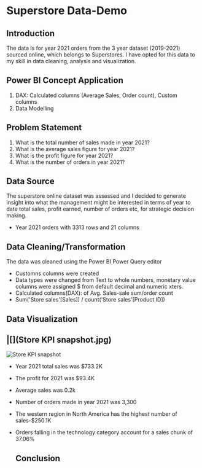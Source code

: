 # Superstore Data-Demo

## Introduction
The data is  for year 2021 orders from the 3 year dataset (2019-2021) sourced online, which belongs to Superstores. I have opted for this data to  my skill in data cleaning, analysis and visualization.

## Power BI Concept Application

1. DAX: Calculated columns (Average Sales, Order count), Custom columns
2. Data Modelling

## Problem Statement
1.  What is the total number of sales made in year 2021?
2.  What is the average sales figure for year 2021?
3.  What is the profit figure for year 2021?
4.  What is the number of orders in year 2021?

## Data Source
The superstore online dataset was assessed and I decided to generate insight into what the management might be interested in  terms of year to date total sales, profit earned, number of orders etc, for strategic decision making.
- Year 2021 orders with 3313 rows and 21 columns

## Data Cleaning/Transformation
The data was cleaned using the Power BI Power Query editor
- Customns columns were created
- Data types were changed from Text to whole numbers, monetary value columns were assigned $ from default decimal and numeric xters.
- Calculated columns(DAX): of Avg. Sales-sale sum/order count 
- Sum('Store sales'[Sales]) / count('Store sales'[Product ID])

## Data Visualization

|[](Store KPI snapshot.jpg)
---

![Store KPI snapshot](https://github.com/yemilad/Store-Data-Demo/assets/165817613/556e7732-5dd4-48d4-baae-95889d643c2b)

- Year 2021 total sales was $733.2K
- The profit for 2021 was $93.4K
- Average sales was 0.2k
- Number of orders made in year 2021 was 3,300
- The western region in North America has the highest number of sales-$250.1K
- Orders falling in the technology category account for a sales chunk of 37.06%

  ## Conclusion
  



